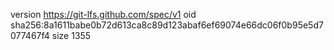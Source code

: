 version https://git-lfs.github.com/spec/v1
oid sha256:8a1611babe0b72d613ca8c89d123abaf6ef69074e66dc06f0b95e5d7077467f4
size 1355

